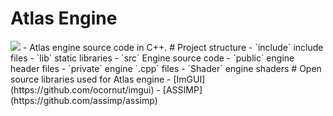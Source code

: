 # Atlas Engine
<img src="img/AtlasGif.gif" />
- Atlas engine source code in C++.
# Project structure
- `include` include files
- `lib` static libraries
- `src` Engine source code
	- `public` engine header files
	- `private` engine `.cpp` files
	- `Shader` engine shaders
# Open source libraries used for Atlas engine
- [ImGUI](https://github.com/ocornut/imgui)
- [ASSIMP](https://github.com/assimp/assimp)